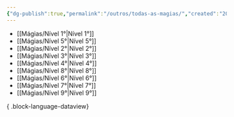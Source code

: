 ```yaml
---
{"dg-publish":true,"permalink":"/outros/todas-as-magias/","created":"2024-07-24T08:35:57.335-03:00","updated":"2024-07-29T12:58:09.424-03:00"}
---
```



- [[Mágias/Nível 1°\|Nível 1°]]
- [[Mágias/Nível 5°\|Nível 5°]]
- [[Mágias/Nível 2°\|Nível 2°]]
- [[Mágias/Nível 3°\|Nível 3°]]
- [[Mágias/Nível 4°\|Nível 4°]]
- [[Mágias/Nível 8°\|Nível 8°]]
- [[Mágias/Nível 6°\|Nível 6°]]
- [[Mágias/Nível 7°\|Nível 7°]]
- [[Mágias/Nível 9°\|Nível 9°]]

{ .block-language-dataview}
